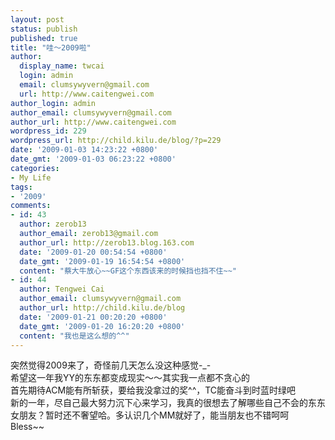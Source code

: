```yaml
---
layout: post
status: publish
published: true
title: "哇～2009啦"
author:
  display_name: twcai
  login: admin
  email: clumsywyvern@gmail.com
  url: http://www.caitengwei.com
author_login: admin
author_email: clumsywyvern@gmail.com
author_url: http://www.caitengwei.com
wordpress_id: 229
wordpress_url: http://child.kilu.de/blog/?p=229
date: '2009-01-03 14:23:22 +0800'
date_gmt: '2009-01-03 06:23:22 +0800'
categories:
- My Life
tags:
- '2009'
comments:
- id: 43
  author: zerob13
  author_email: zerob13@gmail.com
  author_url: http://zerob13.blog.163.com
  date: '2009-01-20 00:54:54 +0800'
  date_gmt: '2009-01-19 16:54:54 +0800'
  content: "蔡大牛放心~~GF这个东西该来的时候挡也挡不住~~"
- id: 44
  author: Tengwei Cai
  author_email: clumsywyvern@gmail.com
  author_url: http://child.kilu.de/blog
  date: '2009-01-21 00:20:20 +0800'
  date_gmt: '2009-01-20 16:20:20 +0800'
  content: "我也是这么想的^^"
---
```

<p>突然觉得2009来了，奇怪前几天怎么没这种感觉-_-<br />
希望这一年我YY的东东都变成现实～～其实我一点都不贪心的<br />
首先期待ACM能有所斩获，要给我没拿过的奖^^，TC能奋斗到时蓝时绿吧<br />
新的一年，尽自己最大努力沉下心来学习，我真的很想去了解哪些自己不会的东东<br />
女朋友？暂时还不奢望哈。多认识几个MM就好了，能当朋友也不错呵呵<br />
Bless~~</p>
